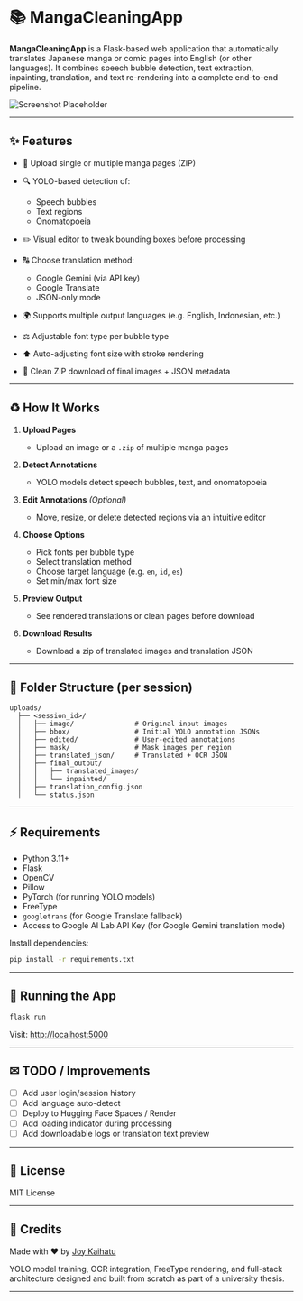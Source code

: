 # 📚 MangaCleaningApp

**MangaCleaningApp** is a Flask-based web application that automatically translates Japanese manga or comic pages into English (or other languages). It combines speech bubble detection, text extraction, inpainting, translation, and text re-rendering into a complete end-to-end pipeline.

![Screenshot Placeholder](https://github.com/JoyKaihatu/MangaCleaningApp/assets/your_screenshot.png)

---

## ✨ Features

* 🚀 Upload single or multiple manga pages (ZIP)
* 🔍 YOLO-based detection of:

  * Speech bubbles
  * Text regions
  * Onomatopoeia
* ✏️ Visual editor to tweak bounding boxes before processing
* 🔠 Choose translation method:

  * Google Gemini (via API key)
  * Google Translate
  * JSON-only mode
* 🌍 Supports multiple output languages (e.g. English, Indonesian, etc.)
* ⚖️ Adjustable font type per bubble type
* ⬆️ Auto-adjusting font size with stroke rendering
* 📄 Clean ZIP download of final images + JSON metadata

---

## ♻️ How It Works

1. **Upload Pages**

   * Upload an image or a `.zip` of multiple manga pages
2. **Detect Annotations**

   * YOLO models detect speech bubbles, text, and onomatopoeia
3. **Edit Annotations** *(Optional)*

   * Move, resize, or delete detected regions via an intuitive editor
4. **Choose Options**

   * Pick fonts per bubble type
   * Select translation method
   * Choose target language (e.g. `en`, `id`, `es`)
   * Set min/max font size
5. **Preview Output**

   * See rendered translations or clean pages before download
6. **Download Results**

   * Download a zip of translated images and translation JSON

---

## 📁 Folder Structure (per session)

```
uploads/
  ├── <session_id>/
  │   ├── image/               # Original input images
  │   ├── bbox/                # Initial YOLO annotation JSONs
  │   ├── edited/              # User-edited annotations
  │   ├── mask/                # Mask images per region
  │   ├── translated_json/     # Translated + OCR JSON
  │   ├── final_output/
  │   │   ├── translated_images/
  │   │   └── inpainted/
  │   ├── translation_config.json
  │   └── status.json
```

---

## ⚡ Requirements

* Python 3.11+
* Flask
* OpenCV
* Pillow
* PyTorch (for running YOLO models)
* FreeType
* `googletrans` (for Google Translate fallback)
* Access to Google AI Lab API Key (for Google Gemini translation mode)

Install dependencies:

```bash
pip install -r requirements.txt
```

---

## 🚀 Running the App

```bash
flask run
```

Visit: [http://localhost:5000](http://localhost:5000)

---

## ✉ TODO / Improvements

* [ ] Add user login/session history
* [ ] Add language auto-detect
* [ ] Deploy to Hugging Face Spaces / Render
* [ ] Add loading indicator during processing
* [ ] Add downloadable logs or translation text preview

---

## 📑 License

MIT License

---

## 🙏 Credits

Made with ❤️ by [Joy Kaihatu](https://github.com/JoyKaihatu)

YOLO model training, OCR integration, FreeType rendering, and full-stack architecture designed and built from scratch as part of a university thesis.

---
